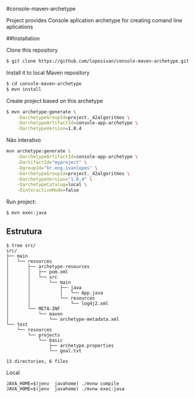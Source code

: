 #console-maven-archetype

Project provides Console aplication archetype for creating
comand line aplications

##Installation

Clone this repository

```bash
$ git clone https://github.com/lopesivan/console-maven-archetype.git
```

Install it to local Maven repository

```bash
$ cd console-maven-archetype
$ mvn install
```

Create project based on this archetype

```bash
$ mvn archetype:generate \
    -DarchetypeGroupId=project._42algoritmos \
    -DarchetypeArtifactId=console-app-archetype \
    -DarchetypeVersion=1.0.4
```

Não interativo

```bash
mvn archetype:generate \
    -DarchetypeArtifactId=console-app-archetype \
    -DartifactId="myproject" \
    -DgroupId="br.eng.ivanlopes" \
    -DarchetypeGroupId=project._42algoritmos \
    -DarchetypeVersion="1.0.4" \
    -DarchetypeCatalog=local \
    -DinteractiveMode=false
```

Run project:

```bash
$ mvn exec:java
```

## Estrutura

    $ tree src/
    src/
    ├── main
    │   └── resources
    │       ├── archetype-resources
    │       │   ├── pom.xml
    │       │   └── src
    │       │       └── main
    │       │           ├── java
    │       │           │   └── App.java
    │       │           └── resources
    │       │               └── log4j2.xml
    │       └── META-INF
    │           └── maven
    │               └── archetype-metadata.xml
    └── test
        └── resources
            └── projects
                └── basic
                    ├── archetype.properties
                    └── goal.txt

    13 directories, 6 files

Local

    JAVA_HOME=$(jenv  javahome) ./mvnw compile
    JAVA_HOME=$(jenv  javahome) ./mvnw exec:java

